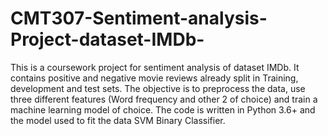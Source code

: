 # CMT307-Sentiment-analysis-Project-dataset-IMDb-
This is a coursework project for sentiment analysis of dataset IMDb.  It contains positive and negative movie reviews already split in Training, development and test sets. The objective is to preprocess the data, use three different features (Word frequency and other 2 of choice) and train a machine learning model of choice. The code is written in Python 3.6+ and the model used to fit the data SVM Binary Classifier.
